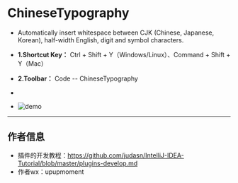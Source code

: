 # ChineseTypography

<!-- Plugin description -->

- Automatically insert whitespace between CJK (Chinese, Japanese, Korean), half-width English, digit and symbol characters.

- **1.Shortcut Key：** Ctrl + Shift + Y（Windows/Linux）、Command + Shift + Y（Mac）
- **2.Toolbar：** Code -- ChineseTypography
- 
- ![demo](github/chineseTypography.gif)

<!-- Plugin description end -->

----------------------

## 作者信息

- 插件的开发教程：<https://github.com/judasn/IntelliJ-IDEA-Tutorial/blob/master/plugins-develop.md>
- 作者wx：upupmoment

